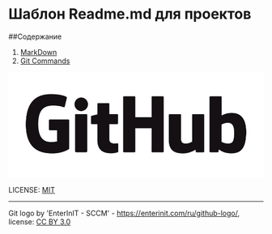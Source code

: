 # Шаблон Readme.md для проектов

##Содержание
1. [MarkDown](MarkDown.md)
2. [Git Commands](GitCommands.md)

![GitHubLogo](./assets/GitHub_Logo.png)

LICENSE: [MIT](./license.md)

---

Git logo by 'EnterInIT - SCCM' - https://enterinit.com/ru/github-logo/, 
license: [CC BY 3.0](https://creativecommons.org/licenses/by/3.0/) 